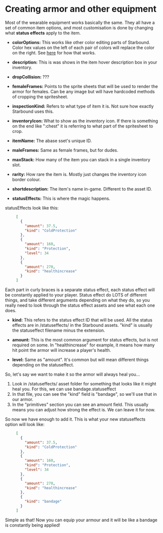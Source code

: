 # Creating armor and other equipment

Most of the wearable equipment works basically the same. They all have a set of common item options, and most customisation is done by changing what **status effects** apply to the item.


*  **colorOptions:** This works like other color editing parts of Starbound. Color hex values on the left of each pair of colors will replace the color on the right. See [here](editing_colors.md) for how that works.

*  **description:** This is was shows in the item hover description box in your inventory.

*  **dropCollision:** ???

*  **femaleFrames:** Points to the sprite sheets that will be used to render the armor for females. Can be any image but will have hardcoded methods of cropping the spritesheet.

*  **inspectionKind:** Refers to what type of item it is. Not sure how exactly Starbound uses this.

*  **inventoryIcon:** What to show as the inventory icon. If there is something on the end like ":chest" it is referring to what part of the spritesheet to crop.

*  **itemName:** The abase sset's unique ID.

*  **maleFrames:** Same as female frames, but for dudes.

*  **maxStack:** How many of the item you can stack in a single inventory slot.

*  **rarity:** How rare the item is. Mostly just changes the inventory icon border colour.

*  **shortdescription:** The item's name in-game. Different to the asset ID.

*  **statusEffects:** This is where the magic happens.

statusEffects look like this:

```json	
	 [
	   {
	     "amount": 37.5,
	     "kind": "ColdProtection"
	   },
	   {
	     "amount": 160,
	     "kind": "Protection",
	     "level": 34
	   },
	   {
	     "amount": 270,
	     "kind": "healthincrease"
	   }
	 ]
```

Each part in curly braces is a separate status effect, each status effect will be constantly applied to your player. Status effect do LOTS of different things, and take different arguments depending on what they do, so you really need to look through the status effect assets and see what each one does.


*  **kind:** This refers to the status effect ID that will be used. All the status effects are in /statuseffects/ in the Starbound assets. "kind" is usually the statuseffect filename minus the extension.

*  **amount:** This is the most common argument for status effects, but is not required on some. In "healthincrease" for example, it means how many hit point the armor will increase a player's health.

*  **level:** Same as "amount". It's common but will mean different things depending on the statuseffect.

So, let's say we want to make it so the armor will always heal you...

 1.  Look in /statuseffects/ asset folder for something that looks like it might heal you. For this, we can use bandage.statuseffect
 2.  In that file, you can see the "kind" field is "bandage", so we'll use that in our armor.
 3.  In the "primitives" section you can see an amount field. This usually means you can adjust how strong the effect is. We can leave it for now.

So now we have enough to add it. This is what your new statuseffects option will look like:

```json
	 [
	   {
	     "amount": 37.5,
	     "kind": "ColdProtection"
	   },
	   {
	     "amount": 160,
	     "kind": "Protection",
	     "level": 34
	   },
	   {
	     "amount": 270,
	     "kind": "healthincrease"
	   },
	   {
	     "kind": "bandage"
	   }
	 ]
```

Simple as that! Now you can equip your armour and it will be like a bandage is constantly being applied!
